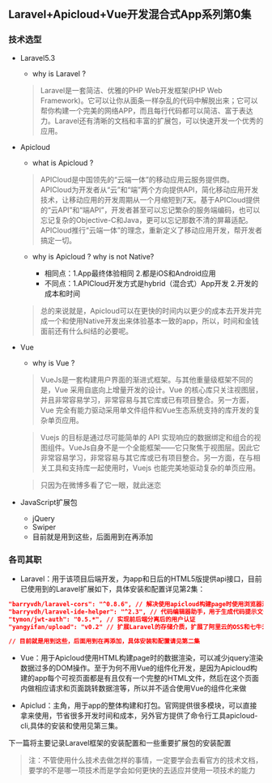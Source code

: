 ## Laravel+Apicloud+Vue开发混合式App系列第0集


### 技术选型

- Laravel5.3
	- why is Laravel ?
	> Laravel是一套简洁、优雅的PHP Web开发框架(PHP Web Framework)。它可以让你从面条一样杂乱的代码中解脱出来；它可以帮你构建一个完美的网络APP，而且每行代码都可以简洁、富于表达力。Laravel还有清晰的文档和丰富的扩展包，可以快速开发一个优秀的应用。

- Apicloud
	- what is Apicloud ?
	> APICloud是中国领先的“云端一体”的移动应用云服务提供商。APICloud为开发者从“云”和“端”两个方向提供API，简化移动应用开发技术，让移动应用的开发周期从一个月缩短到7天。基于APICloud提供的“云API”和“端API”，开发者甚至可以忘记繁杂的服务端编码，也可以忘记复杂的Objective-C和Java，更可以忘记那数不清的屏幕适配。APICloud推行“云端一体”的理念，重新定义了移动应用开发，帮开发者搞定一切。
	
	- why is Apicloud ? why is not Native?

		- 相同点：1.App最终体验相同 2.都是iOS和Android应用
		- 不同点：1.APICloud开发方式是hybrid（混合式）App开发 2.开发的成本和时间
	> 总的来说就是，Apicloud可以在更快的时间内以更少的成本去开发并完成一个和使用Native开发出来体验基本一致的app，所以，时间和金钱面前还有什么纠结的必要呢。

- Vue
	- why is Vue ?
	> VueJs是一套构建用户界面的渐进式框架。与其他重量级框架不同的是，Vue 采用自底向上增量开发的设计。Vue 的核心库只关注视图层，并且非常容易学习，非常容易与其它库或已有项目整合。另一方面，Vue 完全有能力驱动采用单文件组件和Vue生态系统支持的库开发的复杂单页应用。

	> Vuejs 的目标是通过尽可能简单的 API 实现响应的数据绑定和组合的视图组件。VueJs自身不是一个全能框架——它只聚焦于视图层。因此它非常容易学习，非常容易与其它库或已有项目整合。另一方面，在与相关工具和支持库一起使用时，Vuejs 也能完美地驱动复杂的单页应用。

	> 只因为在微博多看了它一眼，就此迷恋

- JavaScript扩展包 
	- jQuery
	- Swiper
	- 目前就是用到这些，后面用到在再添加


### 各司其职

- Laravel：用于该项目后端开发，为app和日后的HTML5版提供api接口，目前已使用到的Laravel扩展如下，具体安装和配置详见第2集：
```json
"barryvdh/laravel-cors": "^0.8.6", // 解决使用apicloud构建page时使用浏览器测试会出现的跨域文件
"barryvdh/laravel-ide-helper": "^2.3", // 代码编辑器助手，用于生成代码提示文件
"tymon/jwt-auth": "0.5.*", // 实现前后端分离后的用户认证
"yangyifan/upload": "v0.2" // 扩展Laravel的存储介质，扩展了阿里云的OSS和七牛云存储等

// 目前就是用到这些，后面用到在再添加，具体安装和配置请见第二集
```

- Vue：用于Apicloud使用HTML构建page时的数据渲染，可以减少jquery渲染数据过多的DOM操作。至于为何不用Vue的组件化开发，是因为Apicloud构建的app每个可视页面都是有且仅有一个完整的HTML文件，然后在这个页面内做相应请求和页面跳转数据渲等，所以并不适合使用Vue的组件化来做

- Apiclud：主角，用于app的整体构建和打包。官网提供很多模块，可以直接拿来使用，节省很多开发时间和成本，另外官方提供了命令行工具apicloud-cli,具体的安装和使用见第三集。


下一篇将主要记录Laravel框架的安装配置和一些重要扩展包的安装配置

>注：不管使用什么技术去做怎样的事情，一定要学会去看官方的技术文档，要学的不是哪一项技术而是学会如何更快的去适应并使用一项技术的能力